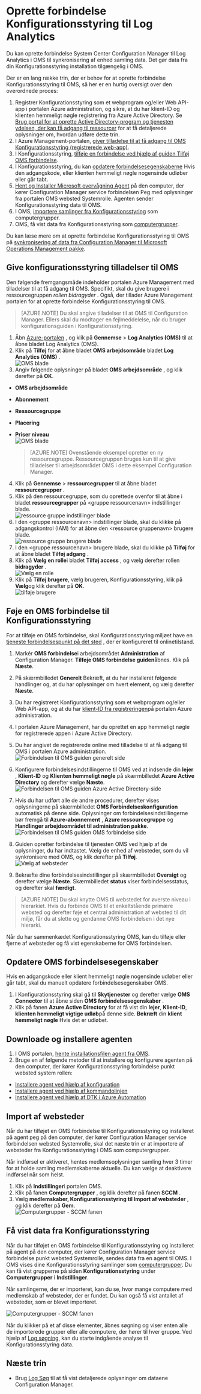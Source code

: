 <properties
    pageTitle="Forbinde Konfigurationsstyring til Log Analytics | Microsoft Azure"
    description="I denne artikel beskrives trinene til at forbinde Konfigurationsstyring til Log analyser og starte analyse af data."
    services="log-analytics"
    documentationCenter=""
    authors="bandersmsft"
    manager="jwhit"
    editor=""/>

<tags
    ms.service="log-analytics"
    ms.workload="na"
    ms.tgt_pltfrm="na"
    ms.devlang="na"
    ms.topic="article"
    ms.date="08/29/2016"
    ms.author="banders"/>

# <a name="connect-configuration-manager-to-log-analytics"></a>Oprette forbindelse Konfigurationsstyring til Log Analytics

Du kan oprette forbindelse System Center Configuration Manager til Log Analytics i OMS til synkronisering af enhed samling data. Det gør data fra din Konfigurationsstyring installation tilgængelig i OMS.

Der er en lang række trin, der er behov for at oprette forbindelse Konfigurationsstyring til OMS, så her er en hurtig oversigt over den overordnede proces:

1. Registrer Konfigurationsstyring som et webprogram og/eller Web API-app i portalen Azure administration, og sikre, at du har klient-ID og klienten hemmeligt nøgle registrering fra Azure Active Directory. Se [Brug portal for at oprette Active Directory-program og tjenesten ydelsen, der kan få adgang til ressourcer](../resource-group-create-service-principal-portal.md) for at få detaljerede oplysninger om, hvordan udføre dette trin.
2. I Azure Management-portalen, [giver tilladelse til at få adgang til OMS Konfigurationsstyring (registrerede web-app)](#provide-configuration-manager-with-permissions-to-oms).
3. I Konfigurationsstyring, [tilføje en forbindelse ved hjælp af guiden Tilføj OMS forbindelse](#add-an-oms-connection-to-configuration-manager).
4. I Konfigurationsstyring, du kan [opdatere forbindelsesegenskaberne](#update-oms-connection-properties) Hvis den adgangskode, eller klienten hemmeligt nøgle nogensinde udløber eller går tabt.
5. [Hent og Installer Microsoft overvågning Agent](#download-and-install-the-agent) på den computer, der kører Configuration Manager service forbindelsen Peg med oplysninger fra portalen OMS websted Systemrolle. Agenten sender Konfigurationsstyring data til OMS.
6. I OMS, [importere samlinger fra Konfigurationsstyring](#import-collections) som computergrupper.
7. OMS, få vist data fra Konfigurationsstyring som [computergrupper](log-analytics-computer-groups.md).

Du kan læse mere om at oprette forbindelse Konfigurationsstyring til OMS på [synkronisering af data fra Configuration Manager til Microsoft Operations Management pakke](https://technet.microsoft.com/library/mt757374.aspx).



## <a name="provide-configuration-manager-with-permissions-to-oms"></a>Give konfigurationsstyring tilladelser til OMS

Den følgende fremgangsmåde indeholder portalen Azure Management med tilladelser til at få adgang til OMS. Specifikt, skal du give brugere i ressourcegruppen *rollen bidragyder* . Også, der tillader Azure Management portalen for at oprette forbindelse Konfigurationsstyring til OMS.

>[AZURE.NOTE] Du skal angive tilladelser til at OMS til Configuration Manager. Ellers skal du modtager en fejlmeddelelse, når du bruger konfigurationsguiden i Konfigurationsstyring.


1. Åbn [Azure-portalen](https://portal.azure.com/) , og klik på **Gennemse** > **Log Analytics (OMS)** til at åbne bladet Log Analytics (OMS).  
2. Klik på **Tilføj** for at åbne bladet **OMS arbejdsområde** bladet **Log Analytics (OMS)** .  
  ![OMS blade](./media/log-analytics-sccm/sccm-azure01.png)
3. Angiv følgende oplysninger på bladet **OMS arbejdsområde** , og klik derefter på **OK**.
  - **OMS arbejdsområde**
  - **Abonnement**
  - **Ressourcegruppe**
  - **Placering**
  - **Priser niveau**  
    ![OMS blade](./media/log-analytics-sccm/sccm-azure02.png)  

    >[AZURE.NOTE] Ovenstående eksempel opretter en ny ressourcegruppe. Ressourcegruppen bruges kun til at give tilladelser til arbejdsområdet OMS i dette eksempel Configuration Manager.

4. Klik på **Gennemse** > **ressourcegrupper** til at åbne bladet **ressourcegrupper** .
5. Klik på den ressourcegruppe, som du oprettede ovenfor til at åbne i bladet **ressourcegrupper** på &lt;gruppe ressourcenavn&gt; indstillinger blade.  
  ![ressource gruppe indstillinger blade](./media/log-analytics-sccm/sccm-azure03.png)
6. I den &lt;gruppe ressourcenavn&gt; indstillinger blade, skal du klikke på adgangskontrol (IAM) for at åbne den &lt;ressource gruppenavn&gt; brugere blade.  
  ![ressource gruppe brugere blade](./media/log-analytics-sccm/sccm-azure04.png)  
7. I den &lt;gruppe ressourcenavn&gt; brugere blade, skal du klikke på **Tilføj** for at åbne bladet **Tilføj adgang** .
8. Klik på **Vælg en rolle**i bladet **Tilføj access** , og vælg derefter rollen **bidragyder** .  
  ![Vælg en rolle](./media/log-analytics-sccm/sccm-azure05.png)  
9. Klik på **Tilføj brugere**, vælg brugeren, Konfigurationsstyring, klik på **Vælg**og klik derefter på **OK**.  
  ![tilføje brugere](./media/log-analytics-sccm/sccm-azure06.png)  


## <a name="add-an-oms-connection-to-configuration-manager"></a>Føje en OMS forbindelse til Konfigurationsstyring

For at tilføje en OMS forbindelse, skal Konfigurationsstyring miljøet have en [tjeneste forbindelsespunkt på det sted](https://technet.microsoft.com/library/mt627781.aspx) , der er konfigureret til onlinetilstand.

1. Markér **OMS forbindelse**i arbejdsområdet **Administration** af Configuration Manager. **Tilføje OMS forbindelse guiden**åbnes. Klik på **Næste**.

2. På skærmbilledet **Generelt** Bekræft, at du har installeret følgende handlinger og, at du har oplysninger om hvert element, og vælg derefter **Næste**.
  1. Du har registreret Konfigurationsstyring som et webprogram og/eller Web API-app, og at du har [klient-ID fra registreringen](../active-directory/active-directory-integrating-applications.md)på portalen Azure administration.
  2. I portalen Azure Management, har du oprettet en app hemmeligt nøgle for registrerede appen i Azure Active Directory.  
  3. Du har angivet de registrerede online med tilladelse til at få adgang til OMS i portalen Azure administration.  
  ![Forbindelsen til OMS guiden generelt side](./media/log-analytics-sccm/sccm-console-general01.png)

3. Konfigurere forbindelsesindstillingerne til OMS ved at indsende din **lejer** , **Klient-ID** og **Klienten hemmeligt nøgle** på skærmbilledet **Azure Active Directory** og derefter vælge **Næste**.  
  ![Forbindelsen til OMS guiden Azure Active Directory-side](./media/log-analytics-sccm/sccm-wizard-tenant-filled03.png)

4. Hvis du har udført alle de andre procedurer, derefter vises oplysningerne på skærmbilledet **OMS Forbindelseskonfiguration** automatisk på denne side. Oplysninger om forbindelsesindstillingerne bør fremgå til **Azure-abonnement** , **Azure ressourcegruppe** og **Handlinger arbejdsområdet til administration pakke**.  
  ![Forbindelsen til OMS guiden OMS forbindelse side](./media/log-analytics-sccm/sccm-wizard-configure04.png)

5. Guiden opretter forbindelse til tjenesten OMS ved hjælp af de oplysninger, du har indtastet. Vælg de enhed af websteder, som du vil synkronisere med OMS, og klik derefter på **Tilføj**.  
  ![Vælg af websteder](./media/log-analytics-sccm/sccm-wizard-add-collections05.png)

6. Bekræfte dine forbindelsesindstillinger på skærmbilledet **Oversigt** og derefter vælge **Næste**. Skærmbilledet **status** viser forbindelsesstatus, og derefter skal **færdigt**.

>[AZURE.NOTE] Du skal knytte OMS til webstedet for øverste niveau i hierarkiet. Hvis du forbinde OMS til et enkeltstående primære websted og derefter føje et central administration af websted til dit miljø, får du at slette og gendanne OMS forbindelsen i det nye hierarki.

Når du har sammenkædet Konfigurationsstyring OMS, kan du tilføje eller fjerne af websteder og få vist egenskaberne for OMS forbindelsen.

## <a name="update-oms-connection-properties"></a>Opdatere OMS forbindelsesegenskaber

Hvis en adgangskode eller klient hemmeligt nøgle nogensinde udløber eller går tabt, skal du manuelt opdatere forbindelsesegenskaber OMS.

1. I Konfigurationsstyring skal gå til **Skytjenester** og derefter vælge **OMS Connector** til at åbne siden **OMS forbindelsesegenskaber** .
2. Klik på fanen **Azure Active Directory** for at få vist din **lejer**, **Klient-ID**, **klienten hemmeligt vigtige udløb**på denne side. **Bekræft** din **klient hemmeligt nøgle** Hvis det er udløbet.


## <a name="download-and-install-the-agent"></a>Downloade og installere agenten

1. I OMS portalen, [hente installationsfilen agent fra OMS](log-analytics-windows-agents.md#download-the-agent-setup-file-from-oms).
2. Bruge en af følgende metoder til at installere og konfigurere agenten på den computer, der kører Konfigurationsstyring forbindelse punkt websted system rollen:
  - [Installere agent ved hjælp af konfiguration](log-analytics-windows-agents.md#install-the-agent-using-setup)
  - [Installere agent ved hjælp af kommandolinjen](log-analytics-windows-agents.md#install-the-agent-using-the-command-line)
  - [Installere agent ved hjælp af DTK i Azure Automation](log-analytics-windows-agents.md#install-the-agent-using-dsc-in-azure-automation)


## <a name="import-collections"></a>Import af websteder

Når du har tilføjet en OMS forbindelse til Konfigurationsstyring og installeret på agent peg på den computer, der kører Configuration Manager service forbindelsen websted Systemrolle, skal det næste trin er at importere af websteder fra Konfigurationsstyring i OMS som computergrupper.

Når indførsel er aktiveret, hentes medlemsoplysninger samling hver 3 timer for at holde samling medlemskaberne aktuelle. Du kan vælge at deaktivere indførsel når som helst.

1. Klik på **Indstillinger**i portalen OMS.
2. Klik på fanen **Computergrupper** , og klik derefter på fanen **SCCM** .
3. Vælg **medlemskaber, Konfigurationsstyring til Import af websteder** , og klik derefter på **Gem**.  
  ![Computergrupper - SCCM fanen](./media/log-analytics-sccm/sccm-computer-groups01.png)

## <a name="view-data-from-configuration-manager"></a>Få vist data fra Konfigurationsstyring

Når du har tilføjet en OMS forbindelse til Konfigurationsstyring og installeret på agent på den computer, der kører Configuration Manager service forbindelse punkt websted Systemrolle, sendes data fra en agent til OMS. I OMS vises dine Konfigurationsstyring samlinger som [computergrupper](log-analytics-computer-groups.md). Du kan få vist grupperne på siden **Konfigurationsstyring** under **Computergrupper** i **Indstillinger**.

Når samlingerne, der er importeret, kan du se, hvor mange computere med medlemskab af websteder, der er fundet. Du kan også få vist antallet af websteder, som er blevet importeret.

![Computergrupper - SCCM fanen](./media/log-analytics-sccm/sccm-computer-groups02.png)

Når du klikker på et af disse elementer, åbnes søgning og viser enten alle de importerede grupper eller alle computere, der hører til hver gruppe. Ved hjælp af [Log søgning](log-analytics-log-searches.md), kan du starte indgående analyse til Konfigurationsstyring data.

## <a name="next-steps"></a>Næste trin

- Brug [Log Søg](log-analytics-log-searches.md) til at få vist detaljerede oplysninger om dataene Configuration Manager.
